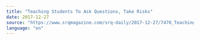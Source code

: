 ```yaml
---
title: "Teaching Students To Ask Questions, Take Risks"
date: 2017-12-27
source: "https://www.srqmagazine.com/srq-daily/2017-12-27/7470_Teaching-Students-To-Ask-Questions--Take-Risks"
language: "en"
---
```




